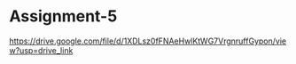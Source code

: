 # Assignment-5
https://drive.google.com/file/d/1XDLsz0fFNAeHwlKtWG7VrgnruffGypon/view?usp=drive_link
